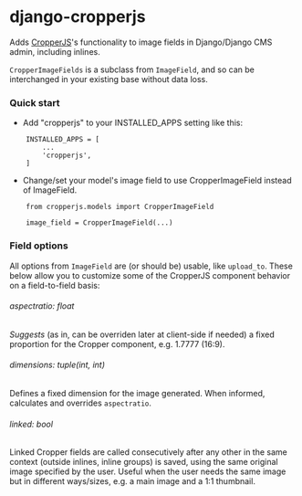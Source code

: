# django-cropperjs

Adds [CropperJS](https://fengyuanchen.github.io/cropperjs/)'s functionality to image fields in Django/Django CMS admin, including inlines.

`CropperImageFields` is a subclass from `ImageField`, and so can be interchanged in your existing base without data loss.

### Quick start

- Add "cropperjs" to your INSTALLED_APPS setting like this:


```
    INSTALLED_APPS = [
        ... 
        'cropperjs',
    ]
```

- Change/set your model's image field to use CropperImageField instead of ImageField.


```
    from cropperjs.models import CropperImageField

    image_field = CropperImageField(...)
```
    
    
### Field options

All options from `ImageField` are (or should be) usable, like `upload_to`. These below allow you to customize some of the CropperJS component behavior on a field-to-field basis:


###### aspectratio: float
*Suggests* (as in, can be overriden later at client-side if needed) a fixed proportion for the Cropper component, e.g. 1.7777 (16:9).

###### dimensions: tuple(int, int)
Defines a fixed dimension for the image generated. When informed, calculates and overrides `aspectratio`.

###### linked: bool
Linked Cropper fields are called consecutively after any other in the same context (outside inlines, inline groups) is saved, using the same original image specified by the user. Useful when the user needs the same image but in different ways/sizes, e.g. a main image and a 1:1 thumbnail.